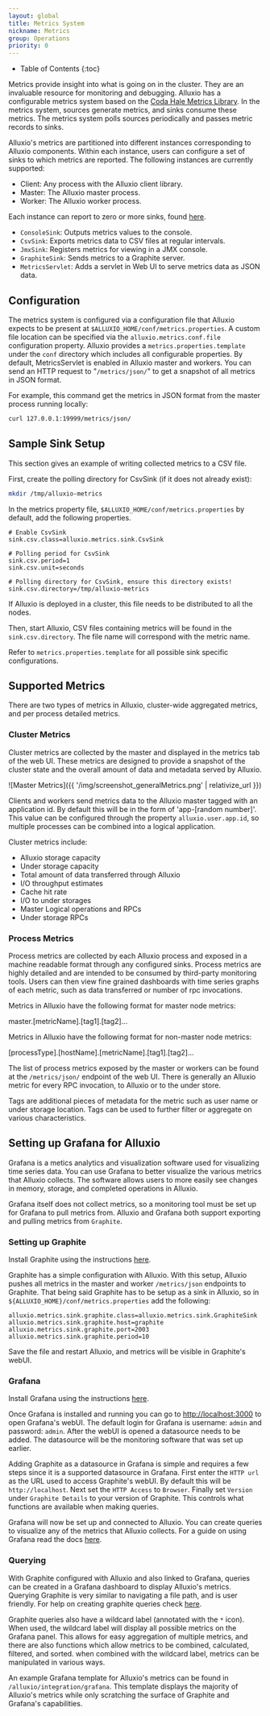 ```yaml
---
layout: global
title: Metrics System
nickname: Metrics
group: Operations
priority: 0
---
```


* Table of Contents
{:toc}

Metrics provide insight into what is going on in the cluster. They are an invaluable resource for
monitoring and debugging. Alluxio has a configurable metrics system based on the [Coda Hale Metrics
Library](https://github.com/dropwizard/metrics). In the metrics system, sources generate metrics,
and sinks consume these metrics. The metrics system polls sources periodically and passes
metric records to sinks.

Alluxio's metrics are partitioned into different instances corresponding to Alluxio components.
Within each instance, users can configure a set of sinks to which metrics are reported. The
following instances are currently supported:

* Client: Any process with the Alluxio client library.
* Master: The Alluxio master process.
* Worker: The Alluxio worker process.

Each instance can report to zero or more sinks, found [here](https://github.com/Alluxio/alluxio/tree/master/core/common/src/main/java/alluxio/metrics/sink).

* `ConsoleSink`: Outputs metrics values to the console.
* `CsvSink`: Exports metrics data to CSV files at regular intervals.
* `JmxSink`: Registers metrics for viewing in a JMX console.
* `GraphiteSink`: Sends metrics to a Graphite server.
* `MetricsServlet`: Adds a servlet in Web UI to serve metrics data as JSON data.

## Configuration

The metrics system is configured via a configuration file that Alluxio expects to be present at
`$ALLUXIO_HOME/conf/metrics.properties`. A custom file location can be specified via the
`alluxio.metrics.conf.file` configuration property. Alluxio provides a `metrics.properties.template`
under the `conf` directory which includes all configurable properties. By default, MetricsServlet
is enabled in Alluxio master and workers. You can send an HTTP request to "`/metrics/json/`" to get a
snapshot of all metrics in JSON format.


For example, this command get the metrics in JSON format from the master process running locally:

```bash
curl 127.0.0.1:19999/metrics/json/
```

## Sample Sink Setup

This section gives an example of writing collected metrics to a CSV file.

First, create the polling directory for CsvSink (if it does not already exist):
```bash
mkdir /tmp/alluxio-metrics
```

In the metrics property file, `$ALLUXIO_HOME/conf/metrics.properties` by default, add the following
properties.

```
# Enable CsvSink
sink.csv.class=alluxio.metrics.sink.CsvSink

# Polling period for CsvSink
sink.csv.period=1
sink.csv.unit=seconds

# Polling directory for CsvSink, ensure this directory exists!
sink.csv.directory=/tmp/alluxio-metrics
```

If Alluxio is deployed in a cluster, this file needs to be distributed to all the nodes.

Then, start Alluxio, CSV files containing metrics will be found in the `sink.csv.directory`. The
file name will correspond with the metric name.

Refer to `metrics.properties.template` for all possible sink specific configurations.

## Supported Metrics

There are two types of metrics in Alluxio, cluster-wide aggregated metrics, and per process detailed
metrics.

### Cluster Metrics

Cluster metrics are collected by the master and displayed in the metrics tab of the web UI. These
metrics are designed to provide a snapshot of the cluster state and the overall amount of data and
metadata served by Alluxio.

![Master Metrics]({{ '/img/screenshot_generalMetrics.png' | relativize_url }})

Clients and workers send metrics data to the Alluxio master tagged with an application id. By
default this will be in the form of 'app-[random number]'. This value can be configured through the
property `alluxio.user.app.id`, so multiple processes can be combined into a logical application.

Cluster metrics include:
* Alluxio storage capacity
* Under storage capacity
* Total amount of data transferred through Alluxio
* I/O throughput estimates
* Cache hit rate
* I/O to under storages
* Master Logical operations and RPCs
* Under storage RPCs

### Process Metrics

Process metrics are collected by each Alluxio process and exposed in a machine readable format
through any configured sinks. Process metrics are highly detailed and are intended to be consumed
by third-party monitoring tools. Users can then view fine grained dashboards with time series graphs
of each metric, such as data transferred or number of rpc invocations.

Metrics in Alluxio have the following format for master node metrics:

master.[metricName].[tag1].[tag2]...

Metrics in Alluxio have the following format for non-master node metrics:

[processType].[hostName].[metricName].[tag1].[tag2]...

The list of process metrics exposed by the master or workers can be found at the `/metrics/json/`
endpoint of the web UI. There is generally an Alluxio metric for every RPC invocation, to Alluxio or
to the under store.

Tags are additional pieces of metadata for the metric such as user name or under storage location.
Tags can be used to further filter or aggregate on various characteristics.

## Setting up Grafana for Alluxio

Grafana is a metics analytics and visualization software used for visualizing time series
data. You can use Grafana to better visualize the various metrics that Alluxio collects. The software
allows users to more easily see changes in memory, storage, and completed operations in Alluxio.

Grafana itself does not collect metrics, so a monitoring tool must be set up for Grafana to pull metrics from.
Alluxio and Grafana both support exporting and pulling metrics from `Graphite`.

### Setting up Graphite

Install Graphite using the instructions [here](https://graphite.readthedocs.io/en/latest/install.html).

Graphite has a simple configuration with Alluxio. With this setup, Alluxio pushes all metrics in the
master and worker `/metrics/json` endpoints to Graphite. That being said Graphite has to be setup as a sink in
Alluxio, so in `${ALLUXIO_HOME}/conf/metrics.properties` add the following:

```
alluxio.metrics.sink.graphite.class=alluxio.metrics.sink.GraphiteSink
alluxio.metrics.sink.graphite.host=graphite
alluxio.metrics.sink.graphite.port=2003
alluxio.metrics.sink.graphite.period=10
```

Save the file and restart Alluxio, and metrics will be visible in Graphite's webUI.

### Grafana

Install Grafana using the instructions [here](https://grafana.com/docs/installation/).

Once Grafana is installed and running you can go to [http://localhost:3000](http://localhost:3000) to open Grafana's webUI.
The default login for Grafana is username: `admin` and password: `admin`. After the webUI is opened a datasource needs to be added.
The datasource will be the monitoring software that was set up earlier.

Adding Graphite as a datasource in Grafana is simple and requires a few steps since it is a supported datasource in Grafana.
First enter the `HTTP url` as the URL used to access Graphite's webUI. By default this will be `http://localhost`. Next set
the `HTTP Access` to `Browser`. Finally set `Version` under `Graphite Details` to your version of Graphite. This controls what
functions are available when making queries.

Grafana will now be set up and connected to Alluxio. You can create queries to visualize any of the
metrics that Alluxio collects. For a guide on using Grafana read the docs [here](https://grafana.com/docs/v4.3/guides/getting_started).

### Querying

With Graphite configured with Alluxio and also linked to Grafana, queries can be created in a Grafana dashboard to
display Alluxio's metrics. Querying Graphite is very similar to navigating a file path, and is user friendly.
For help on creating graphite queries check [here](https://grafana.com/docs/features/datasources/graphite/).

Graphite queries also have a wildcard label (annotated with the `*` icon). When used, the wildcard label will display all
possible metrics on the Grafana panel. This allows for easy aggregation of multiple metrics, and there are also functions which
allow metrics to be combined, calculated, filtered, and sorted. when combined with the wildcard label, metrics can be manipulated
in various ways.

An example Grafana template for Alluxio's metrics can be found in `/alluxio/integration/grafana`. This template displays
the majority of Alluxio's metrics while only scratching the surface of Graphite and Grafana's capabilities.
